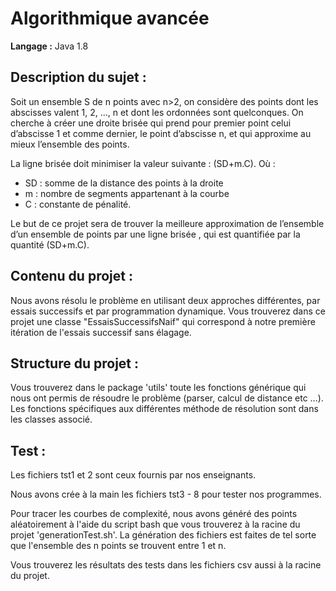 # Algorithmique avancée

**Langage :** Java 1.8

## Description du sujet :

Soit un ensemble S de n points avec n>2, on considère des points dont les abscisses valent 1, 2, ..., n et dont les ordonnées sont quelconques. On cherche à créer une droite brisée qui prend pour premier point celui d’abscisse 1 et comme dernier, le point d’abscisse n, et qui approxime au mieux l’ensemble des points. 

La ligne brisée doit minimiser la valeur suivante : (SD+m.C).
Où :   
  * SD : somme de la distance des points à la droite
  * m : nombre de segments appartenant à la courbe
  * C : constante de pénalité. 

Le but de ce projet sera de trouver la meilleure approximation de l’ensemble d’un ensemble de points par une ligne brisée , qui est quantifiée par la quantité (SD+m.C).


## Contenu du projet :

Nous avons résolu le problème en utilisant deux approches différentes, par essais successifs et par programmation dynamique.
Vous trouverez dans ce projet une classe "EssaisSuccessifsNaif" qui correspond à notre première itération de l'essais successif sans élagage.

## Structure du projet :

Vous trouverez dans le package 'utils' toute les fonctions générique qui nous ont permis de résoudre le problème (parser, calcul de distance etc ...). 
Les fonctions spécifiques aux différentes méthode de résolution sont dans les classes associé.

## Test :

Les fichiers tst1 et 2 sont ceux fournis par nos enseignants.

Nous avons crée à la main les fichiers tst3 - 8 pour tester nos programmes.

Pour tracer les courbes de complexité, nous avons généré des points aléatoirement à l'aide du script bash que vous trouverez à la racine du projet 'generationTest.sh'.
La génération des fichiers est faites de tel sorte que l'ensemble des n points se trouvent entre 1 et n.

Vous trouverez les résultats des tests dans les fichiers csv aussi à la racine du projet.
